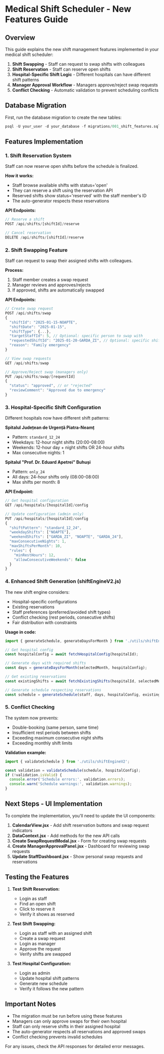 # Medical Shift Scheduler - New Features Guide

## Overview
This guide explains the new shift management features implemented in your medical shift scheduler:
1. **Shift Swapping** - Staff can request to swap shifts with colleagues
2. **Shift Reservation** - Staff can reserve open shifts
3. **Hospital-Specific Shift Logic** - Different hospitals can have different shift patterns
4. **Manager Approval Workflow** - Managers approve/reject swap requests
5. **Conflict Checking** - Automatic validation to prevent scheduling conflicts

## Database Migration
First, run the database migration to create the new tables:
```sql
psql -U your_user -d your_database -f migrations/001_shift_features.sql
```

## Features Implementation

### 1. Shift Reservation System
Staff can now reserve open shifts before the schedule is finalized.

**How it works:**
- Staff browse available shifts with status='open'
- They can reserve a shift using the reservation API
- Reserved shifts show status='reserved' with the staff member's ID
- The auto-generator respects these reservations

**API Endpoints:**
```javascript
// Reserve a shift
POST /api/shifts/[shiftId]/reserve

// Cancel reservation
DELETE /api/shifts/[shiftId]/reserve
```

### 2. Shift Swapping Feature
Staff can request to swap their assigned shifts with colleagues.

**Process:**
1. Staff member creates a swap request
2. Manager reviews and approves/rejects
3. If approved, shifts are automatically swapped

**API Endpoints:**
```javascript
// Create swap request
POST /api/shifts/swap
{
  "shiftId": "2025-01-15-NOAPTE",
  "shiftDate": "2025-01-15",
  "shiftType": {...},
  "targetStaffId": 5, // Optional: specific person to swap with
  "requestedShiftId": "2025-01-20-GARDA_ZI", // Optional: specific shift wanted
  "reason": "Family emergency"
}

// View swap requests
GET /api/shifts/swap

// Approve/Reject swap (managers only)
PUT /api/shifts/swap/[requestId]
{
  "status": "approved", // or "rejected"
  "reviewComment": "Approved due to emergency"
}
```

### 3. Hospital-Specific Shift Configuration

Different hospitals now have different shift patterns:

**Spitalul Județean de Urgență Piatra-Neamț**
- Pattern: `standard_12_24`
- Weekdays: 12-hour night shifts (20:00-08:00)
- Weekends: 12-hour day + night shifts OR 24-hour shifts
- Max consecutive nights: 1

**Spitalul "Prof. Dr. Eduard Apetrei" Buhuși**
- Pattern: `only_24`
- All days: 24-hour shifts only (08:00-08:00)
- Max shifts per month: 8

**API Endpoint:**
```javascript
// Get hospital configuration
GET /api/hospitals/[hospitalId]/config

// Update configuration (admin only)
PUT /api/hospitals/[hospitalId]/config
{
  "shiftPattern": "standard_12_24",
  "weekdayShifts": ["NOAPTE"],
  "weekendShifts": ["GARDA_ZI", "NOAPTE", "GARDA_24"],
  "maxConsecutiveNights": 1,
  "maxShiftsPerMonth": 10,
  "rules": {
    "minRestHours": 12,
    "allowConsecutiveWeekends": false
  }
}
```

### 4. Enhanced Shift Generation (shiftEngineV2.js)

The new shift engine considers:
- Hospital-specific configurations
- Existing reservations
- Staff preferences (preferred/avoided shift types)
- Conflict checking (rest periods, consecutive shifts)
- Fair distribution with constraints

**Usage in code:**
```javascript
import { generateSchedule, generateDaysForMonth } from './utils/shiftEngineV2';

// Get hospital config
const hospitalConfig = await fetchHospitalConfig(hospitalId);

// Generate days with required shifts
const days = generateDaysForMonth(selectedMonth, hospitalConfig);

// Get existing reservations
const existingShifts = await fetchExistingShifts(hospitalId, selectedMonth);

// Generate schedule respecting reservations
const schedule = generateSchedule(staff, days, hospitalConfig, existingShifts);
```

### 5. Conflict Checking

The system now prevents:
- Double-booking (same person, same time)
- Insufficient rest periods between shifts
- Exceeding maximum consecutive night shifts
- Exceeding monthly shift limits

**Validation example:**
```javascript
import { validateSchedule } from './utils/shiftEngineV2';

const validation = validateSchedule(schedule, hospitalConfig);
if (!validation.isValid) {
  console.error('Schedule errors:', validation.errors);
  console.warn('Schedule warnings:', validation.warnings);
}
```

## Next Steps - UI Implementation

To complete the implementation, you'll need to update the UI components:

1. **CalendarView.jsx** - Add shift reservation buttons and swap request indicators
2. **DataContext.jsx** - Add methods for the new API calls
3. **Create SwapRequestModal.jsx** - Form for creating swap requests
4. **Create ManagerApprovalPanel.jsx** - Dashboard for reviewing swap requests
5. **Update StaffDashboard.jsx** - Show personal swap requests and reservations

## Testing the Features

1. **Test Shift Reservation:**
   - Login as staff
   - Find an open shift
   - Click to reserve it
   - Verify it shows as reserved

2. **Test Shift Swapping:**
   - Login as staff with an assigned shift
   - Create a swap request
   - Login as manager
   - Approve the request
   - Verify shifts are swapped

3. **Test Hospital Configuration:**
   - Login as admin
   - Update hospital shift patterns
   - Generate new schedule
   - Verify it follows the new pattern

## Important Notes

- The migration must be run before using these features
- Managers can only approve swaps for their own hospital
- Staff can only reserve shifts in their assigned hospital
- The auto-generator respects all reservations and approved swaps
- Conflict checking prevents invalid schedules

For any issues, check the API responses for detailed error messages.